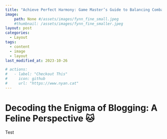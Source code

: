 ```yaml
---
title: "Achieve Perfect Harmony: Game Master’s Guide to Balancing Combat"
image: 
    path: None #/assets/images/fynn_fine_small.jpeg
    #thumbnail: /assets/images/fynn_fine_smaller.jpeg
layout: post
categories:
  - Layout
tags:
  - content
  - image
  - layout
last_modified_at: 2023-10-26

# actions:
#   - label: "Checkout This"
#     icon: github
#     url: "https://www.nyan.cat"
---
```


# Decoding the Enigma of Blogging: A Feline Perspective 🐱

Test